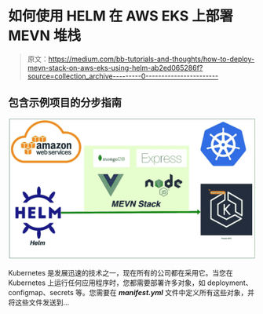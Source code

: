 # 如何使用 HELM 在 AWS EKS 上部署 MEVN 堆栈

> 原文：<https://medium.com/bb-tutorials-and-thoughts/how-to-deploy-mevn-stack-on-aws-eks-using-helm-ab2ed065286f?source=collection_archive---------0----------------------->

## 包含示例项目的分步指南

![](img/fbe300771f68d87b0bbc509b73b08fb0.png)

Kubernetes 是发展迅速的技术之一，现在所有的公司都在采用它。当您在 Kubernetes 上运行任何应用程序时，您都需要部署许多对象，如 deployment、configmap、secrets 等。您需要在 ***manifest.yml*** 文件中定义所有这些对象，并将这些文件发送到…